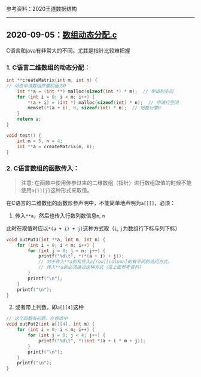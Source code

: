 参考资料：2020王道数据结构

---

## 2020-09-05：[数组动态分配.c](.\02-测试代码\00-数组动态分配.c)

C语言和java有非常大的不同。尤其是指针比较难把握

### 1. C语言二维数组的动态分配：

```c
int **createMatrix(int m, int n) {
// 动态申请数组并置初值为0
    int **a = (int **) malloc(sizeof(int *) * m);  // 申请列空间
    for (int i = 0; i < m; i++) {
        *(a + i) = (int *) malloc(sizeof(int) * n);  // 申请行空间
        memset(*(a + i), 0, sizeof(int) * n);  // 把整行置0
    }
    return a;
}

void test() {
    int m = 5, n = 4;
    int **a = createMatrix(m, n);
}
```

### 2. C语言数组的函数传入：

> 注意: 在函数中使用传参过来的二维数组（指针）进行数组取值的时候不能使用`a[i][j]`这种形式来取值。
>

在C语言的二维数组的函数形参声明中，不能简单地声明为`a[][]`，必须：

1. 传入`**a`，然后也传入行数列数信息`m`, `n`

此时在取值时应以`*(a + i) + j)`这种方式取（`i`, `j`为数组行下标与列下标）

```c
void outPut1(int **a, int m, int n) {
    for (int i = 0; i < m; i++) {
        for (int j = 0; j < n; j++) {
            printf("%d\t", *(*(a + i) + j));  
            // 对于传入**a的和传入a[row][column]的有不同的访问方式。
            // 传入**a的必须通过这种方式（见上面参考资料）
        }
        printf("\n");
    }
    printf("\n");
}
```

2. 或者带上列数，即`a[][4]`这种

```c
// 这个函数有问题，在修改中
void outPut2(int a[][4], int m) {
    for (int i = 0; i < m; i++) {
        for (int j = 0; j < 4; j++) {
            printf("%d\t", *((int *)a + i * m + j));  
        }
        printf("\n");
    }
    printf("\n");
}
```

